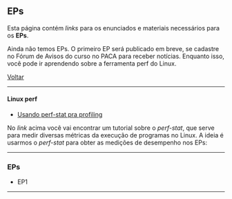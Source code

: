 ## EPs

Esta página contém *links* para os enunciados e materiais necessários para os
**EPs**.

Ainda não temos EPs. O primeiro EP será publicado em breve, se cadastre no
Fórum de Avisos do curso no PACA para receber notícias. Enquanto isso, você
pode ir aprendendo sobre a ferramenta perf do Linux.

[Voltar](./index.html)

---

#### Linux perf

- [Usando perf-stat pra profiling](https://perf.wiki.kernel.org/index.php/Tutorial#Counting_with_perf_stat)

No *link* acima você vai encontrar um tutorial sobre o *perf-stat*, que serve
para medir diversas métricas da execução de programas no Linux. A ideia é
usarmos o *perf-stat* para obter as medições de desempenho nos EPs:

---

### EPs 

- EP1

---
